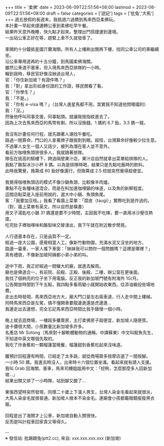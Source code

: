 +++
title = '柔佛'
date = 2023-06-09T22:51:56+08:00
lastmod = 2023-06-09T22:51:56+08:00
draft = false
categories = ['遊記']
tags = ['批兔','大馬']
+++
週五放假的長週末，我挑週六過橋到馬來西亞柔佛玩。<br>
本計畫一早起來捷運轉公車到柔佛吃早午餐。<br>
結果昨天意外晚睡，快九點才起來。整理出門搭捷運到邊境。<br>
一出站公車正好在等，趕緊上車不久就發車了。<br>
<br>
車開約十分鐘抵星國丌蘭海關。所有人上樓刷出關再下樓，找同公車公司的車繼續坐。<br>
沿公車專用道再約十五分鐘，到馬國柔佛海關。<br>
雖然公車道不塞車，但入境馬來西亞排隊約一小時。<br>
輪到我時，移民官好像沒辦過台灣人，<br>
官：「你住新加坡？有證件嗎？」<br>
我：「對」拿出形如身份證的工作證，移民關看了看。<br>
官：「你學生？」<br>
我：「不是。」<br>
官：「你有 e-visa 嗎？」（台灣人進星馬都不用，其實我不知道他問哪國的）<br>
我：「沒。」<br>
然後他呼叫同事支援，同事點頭。就讓我按指紋進去了。<br>
因為上次去馬來西亞的馬幣有剩，所以沒換錢。1 鎷約 6.7 鈶，3.3 鎷一鍟。<br>
<br>
我沒有計畫任何行程，就先跟著人潮找午餐吃。<br>
路過一間算命，門口的人拿著牌子跟我對到眼。超怪，台灣算命好像較少拉生意。<br>
不過華人女生一個人又話少，被列為潛在客人並不意外。<br>
看前方咖哩魚頭排很多人，我就跟著排隊。<br>
隊伍在挑高的騎樓下，跨過隔壁果汁店，果汁店自然就拿出菜單給排隊的人。<br>
我點了酪梨冰沙小杯 8 鎷。以為是排隊時喝，結果只是先點吃飯時的飲料。<br>
此時我驚覺，換算成 60 鈶好像還行，但換算成 2.5 𦁈就突然覺得超便宜。<br>
<br>
我覺得咖哩魚頭店的模式不像沙鍋魚頭，比較像羊肉爐。<br>
重點不在各種味道混合，而是在料加進咖哩鍋的味道，以及魚的新鮮程度。<br>
這間店點菜是入座前用說的，選大中小鍋、魚頭魚尾。<br>
客：「我要加豆枝。」我看了看牆上菜單：「腐皮（taugi）」實際吃到是炸過的。<br>
（對，牆上菜單有英文，所以自然是橫書）<br>
用叉子湯匙吃小鍋 31 鎷還是要不少時間，主因我不吃辣，要一直用冰沙壓住熱度。<br>
吃完肚子裡咖哩味和酪梨味交替湧出，我下午就在附近散步閒晃。<br>
<br>
人行道基本存在，只是品質不一定。<br>
經過一座大公園，感覺相當人工。像新竹動物園，充滿水泥又沒坐的地方。<br>
路邊一臺車，一家人搖下車窗：「妹妹我可以問你一個問題嗎？這裡是哪裡？」<br>
真有禮貌，不像新加坡阿姨都小弟小弟的叫。<br>
<br>
途中下雨，我正好經過一間蠻大的廟，就進去躲雨。<br>
廟也是佛道合一，有前院、前殿、正殿、後殿、二樓，辦公室在更後面。<br>
我找了個夠亮的位子坐下用電腦，反正我的新加坡門號有附海外 1G/月。<br>
公告開放時間到下午五點，我四點多看雨變小就開始收東西。往添油箱投些場地費。<br>
走出去時發現，馬來西亞地方大，廟大門口是左右兩車道，行人走中間上樓梯。<br>
同時馬來西亞是左駕，搞不懂開車要龍邊進還是虎邊進…<br>
我邊走出去邊想，完全忘記馬來西亞時間比我手錶慢一個小時。<br>
<br>
晚上就去逛商場，一樓超多攤賣房，主打柔佛房子超便宜，新加坡人隨便買。<br>
迪卡儂很大間，小孩數量比新加坡多許多。<br>
名產店 Mr Sotong（馬來對十腳軟體動物的通稱，中譯蘇東）中文叫魷魚先生，<br>
不知道中英文哪個先取的。<br>
我吃了炸香蕉和一顆榴蓮當晚餐，榴蓮甜到香蕉吃起來沒味道。<br>
<br>
離預計回程還有時間，已經走了太多路，就從商場眾多按摩店選了一間按腳。<br>
一小時 50 鎷，我進去時沒人，出來時十六個位置坐滿。看起來就有請人支援。<br>
我叫 Grab 回海關，塞車，馬來司機姐姐用中文：「挖咧，怎麼那麼多人回新加坡…」<br>
結果出關又排了一小時隊，站到腳又酸了…<br>
<br>
東張西望時突然發現，同樣二十歲上下漢人男生，台灣人染金毛看起來就很派，<br>
大馬人染金毛就很普通，新加坡人根本不染金毛。連廟會小孩都戴眼鏡瘦瘦黑衣服。<br>
<br>
回程是出了海關才上公車，新加坡自動入關很快。<br>
反而是叫計程車回家貴又等得久。<br>
<br>
--<br>
※ 發信站: 批踢踢兔(ptt2.cc), 來自: xxx.xxx.xxx.xxx (新加坡)<br>
